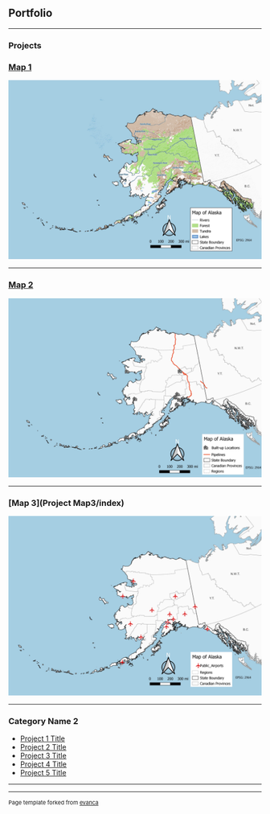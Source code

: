 ## Portfolio

---

### Projects 

### [Map 1](Project_Map1/index.md)
 <img src="images/Map1.jpg?raw=true"/>

---
### [Map 2](Project_Map2/index.md)
<img src="images/Map2.1.jpg?raw=true"/>


---
### [Map 3](Project Map3/index) 
<img src="images/Map3.jpg?raw=true"/>


---
### Category Name 2

- [Project 1 Title](http://example.com/)
- [Project 2 Title](http://example.com/)
- [Project 3 Title](http://example.com/)
- [Project 4 Title](http://example.com/)
- [Project 5 Title](http://example.com/)

---




---
<p style="font-size:11px">Page template forked from <a href="https://github.com/evanca/quick-portfolio">evanca</a></p>
<!-- Remove above link if you don't want to attibute -->
